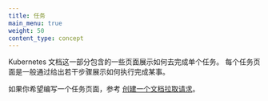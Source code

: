 ```yaml
---
title: 任务
main_menu: true
weight: 50
content_type: concept
---
```

<!--
title: Tasks
main_menu: true
weight: 50
content_type: concept
-->

<!-- overview -->
<!--
This section of the Kubernetes documentation contains pages that
show how to do individual tasks. A task page shows how to do a
single thing, typically by giving a short sequence of steps.
-->

Kubernetes 文档这一部分包含的一些页面展示如何去完成单个任务。
每个任务页面是一般通过给出若干步骤展示如何执行完成某事。

<!--
If you would like to write a task page, see
[Creating a Documentation Pull Request](/docs/contribute/new-content/open-a-pr/).
-->
如果你希望编写一个任务页面，参考
[创建一个文档拉取请求](https://github.com/kubernetes/website/blob/master/content/zh/docs/contribute/new-content/open-a-pr.md)。

